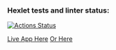 ### Hexlet tests and linter status:

[![Actions Status](https://github.com/elen-oz/frontend-project-12/workflows/hexlet-check/badge.svg)](https://github.com/elen-oz/frontend-project-12/actions)

<!-- ### [Chat](https://frontend-project-12-production-4936.up.railway.app) -->

[Live App Here](https://frontend-project-12-git-main-elen-oz.vercel.app/login)
[Or Here](https://frontend-project-12-elen-oz.vercel.app/login)
